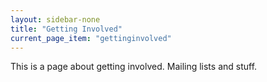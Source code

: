 ```yaml
---
layout: sidebar-none
title: "Getting Involved"
current_page_item: "gettinginvolved"
---
```


This is a page about getting involved. Mailing lists and stuff.
